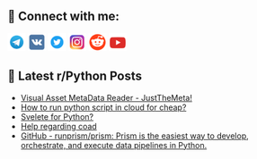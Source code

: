 ## 🔎 Connect with me:
[<img src="https://github.com/bullbesh/bullbesh/blob/main/images/Telegram.png" width="32" height="32" />](https://t.me/bullbesh)
[<img src="https://github.com/bullbesh/bullbesh/blob/main/images/VK.png" width="32" height="32" />](https://vk.com/bullbesh)
[<img src="https://github.com/bullbesh/bullbesh/blob/main/images/Twitter.png" width="32" height="32" />](https://twitter.com/bullbesh1)
[<img src="https://github.com/bullbesh/bullbesh/blob/main/images/Instagram.png" width="32" height="32" />](https://www.instagram.com/bullbesh)
[<img src="https://github.com/bullbesh/bullbesh/blob/main/images/Reddit.png" width="32" height="32" />](https://www.reddit.com/user/bullbesh)
[<img src="https://github.com/bullbesh/bullbesh/blob/main/images/YouTube.png" width="32" height="32" />](https://www.youtube.com/channel/UCtfjRs6uzgq5mfm8S06WTcg)

## 📕 Latest r/Python Posts
<!-- BLOG-POST-LIST:START -->
- [Visual Asset MetaData Reader - JustTheMeta!](https://www.reddit.com/r/Python/comments/15q5nvy/visual_asset_metadata_reader_justthemeta/)
- [How to run python script in cloud for cheap?](https://www.reddit.com/r/Python/comments/15q56gs/how_to_run_python_script_in_cloud_for_cheap/)
- [Svelete for Python?](https://www.reddit.com/r/Python/comments/15q4etp/svelete_for_python/)
- [Help regarding coad](https://www.reddit.com/r/Python/comments/15q215y/help_regarding_coad/)
- [GitHub - runprism/prism: Prism is the easiest way to develop, orchestrate, and execute data pipelines in Python.](https://www.reddit.com/r/Python/comments/15q02g4/github_runprismprism_prism_is_the_easiest_way_to/)
<!-- BLOG-POST-LIST:END -->
